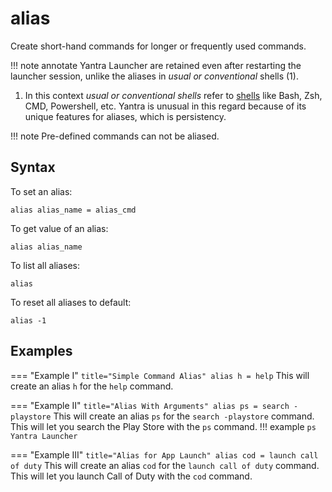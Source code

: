 # alias

Create short-hand commands for longer or frequently used commands.

!!! note annotate
    Yantra Launcher are retained even after restarting the launcher session, unlike the aliases in _usual or conventional_ shells (1).

1.  In this context _usual or conventional shells_ refer to [shells](https://en.m.wikipedia.org/wiki/Shell_%28computing%29) like Bash, Zsh, CMD, Powershell, etc. Yantra is unusual in this regard because of its unique features for aliases, which is persistency.


!!! note
    Pre-defined commands can not be aliased.

## Syntax
To set an alias:
```
alias alias_name = alias_cmd
```

To get value of an alias:
```
alias alias_name
```

To list all aliases:
```
alias
```

To reset all aliases to default:
```
alias -1
```

## Examples

=== "Example I"
    ``` title="Simple Command Alias"
    alias h = help
    ```
    This will create an alias `h` for the `help` command.

=== "Example II"
    ``` title="Alias With Arguments"
    alias ps = search -playstore
    ```
    This will create an alias `ps` for the `search -playstore` command. This will let you search the Play Store with the `ps` command.
    !!! example
        ```
        ps Yantra Launcher
        ```

=== "Example III"
    ``` title="Alias for App Launch"
    alias cod = launch call of duty
    ```
    This will create an alias `cod` for the `launch call of duty` command. This will let you launch Call of Duty with the `cod` command.
